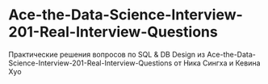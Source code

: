 # Ace-the-Data-Science-Interview-201-Real-Interview-Questions
Практические решения вопросов по SQL & DB Design из Ace-the-Data-Science-Interview-201-Real-Interview-Questions от Ника Сингха и Кевина Хуо
